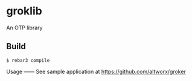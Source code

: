 groklib
=====

An OTP library

Build
-----

    $ rebar3 compile

Usage
——
See sample application at https://github.com/altworx/groker
